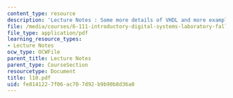 ```yaml
---
content_type: resource
description: 'Lecture Notes : Some more details of VHDL and more examples'
file: /media/courses/6-111-introductory-digital-systems-laboratory-fall-2002/fe8141227f06ac707d92b9b90b8d36a0_l10.pdf
file_type: application/pdf
learning_resource_types:
- Lecture Notes
ocw_type: OCWFile
parent_title: Lecture Notes
parent_type: CourseSection
resourcetype: Document
title: l10.pdf
uid: fe814122-7f06-ac70-7d92-b9b90b8d36a0
---
```

